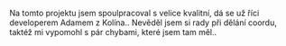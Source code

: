Na tomto projektu jsem spoulpracoval s velice kvalitní, dá se už říci developerem Adamem z Kolína..
Nevěděl jsem si rady při dělání coordu, taktéž mi vypomohl s pár chybami, které jsem tam měl..
